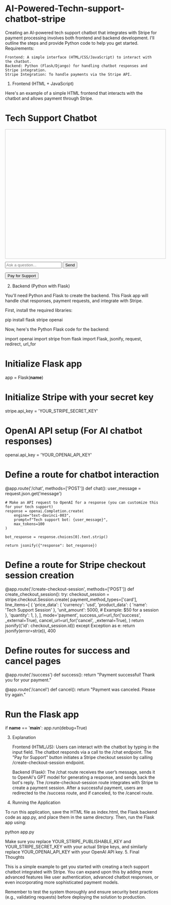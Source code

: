 # AI-Powered-Techn-support-chatbot-stripe
Creating an AI-powered tech support chatbot that integrates with Stripe for payment processing involves both frontend and backend development. I'll outline the steps and provide Python code to help you get started.
Requirements:

    Frontend: A simple interface (HTML/CSS/JavaScript) to interact with the chatbot.
    Backend: Python (Flask/Django) for handling chatbot responses and Stripe integration.
    Stripe Integration: To handle payments via the Stripe API.

1. Frontend (HTML + JavaScript)

Here's an example of a simple HTML frontend that interacts with the chatbot and allows payment through Stripe.

<!DOCTYPE html>
<html lang="en">
<head>
  <meta charset="UTF-8">
  <meta name="viewport" content="width=device-width, initial-scale=1.0">
  <title>Tech Support Chatbot</title>
  <style>
    #chat-box {
      width: 100%;
      height: 400px;
      overflow-y: scroll;
      border: 1px solid #ccc;
      padding: 10px;
      margin-bottom: 10px;
    }
    #input-area {
      width: 100%;
      padding: 10px;
      border: 1px solid #ccc;
    }
  </style>
</head>
<body>

  <h1>Tech Support Chatbot</h1>
  <div id="chat-box"></div>

  <input type="text" id="user-input" placeholder="Ask a question..." onkeydown="if(event.key === 'Enter'){sendMessage()}">
  <button onclick="sendMessage()">Send</button>

  <button onclick="initiatePayment()">Pay for Support</button>

  <!-- Stripe checkout form -->
  <form id="payment-form" style="display:none;">
    <button type="submit" id="pay-button">Pay with Stripe</button>
  </form>

  <script src="https://js.stripe.com/v3/"></script>
  <script>
    const stripe = Stripe('YOUR_STRIPE_PUBLISHABLE_KEY');
    const chatBox = document.getElementById('chat-box');
    const userInput = document.getElementById('user-input');

    function sendMessage() {
      const message = userInput.value;
      if (message) {
        displayMessage('You: ' + message);
        fetch('/chat', {
          method: 'POST',
          headers: {
            'Content-Type': 'application/json'
          },
          body: JSON.stringify({ message })
        })
        .then(response => response.json())
        .then(data => displayMessage('Bot: ' + data.response))
        .catch(error => console.error('Error:', error));
        userInput.value = '';
      }
    }

    function displayMessage(message) {
      const messageElement = document.createElement('p');
      messageElement.textContent = message;
      chatBox.appendChild(messageElement);
      chatBox.scrollTop = chatBox.scrollHeight;
    }

    function initiatePayment() {
      fetch('/create-checkout-session', { method: 'POST' })
        .then(response => response.json())
        .then(session => {
          return stripe.redirectToCheckout({ sessionId: session.id });
        })
        .then(result => {
          if (result.error) {
            console.error(result.error.message);
          }
        })
        .catch(error => console.error('Error:', error));
    }
  </script>

</body>
</html>

2. Backend (Python with Flask)

You'll need Python and Flask to create the backend. This Flask app will handle chat responses, payment requests, and integrate with Stripe.

First, install the required libraries:

pip install flask stripe openai

Now, here's the Python Flask code for the backend:

import openai
import stripe
from flask import Flask, jsonify, request, redirect, url_for

# Initialize Flask app
app = Flask(__name__)

# Initialize Stripe with your secret key
stripe.api_key = 'YOUR_STRIPE_SECRET_KEY'

# OpenAI API setup (For AI chatbot responses)
openai.api_key = 'YOUR_OPENAI_API_KEY'

# Define a route for chatbot interaction
@app.route('/chat', methods=['POST'])
def chat():
    user_message = request.json.get('message')
    
    # Make an API request to OpenAI for a response (you can customize this for your tech support)
    response = openai.Completion.create(
        engine="text-davinci-003",
        prompt=f"Tech support bot: {user_message}",
        max_tokens=100
    )
    
    bot_response = response.choices[0].text.strip()
    
    return jsonify({"response": bot_response})

# Define a route for Stripe checkout session creation
@app.route('/create-checkout-session', methods=['POST'])
def create_checkout_session():
    try:
        checkout_session = stripe.checkout.Session.create(
            payment_method_types=['card'],
            line_items=[
                {
                    'price_data': {
                        'currency': 'usd',
                        'product_data': {
                            'name': 'Tech Support Session'
                        },
                        'unit_amount': 5000,  # Example: $50 for a session
                    },
                    'quantity': 1,
                },
            ],
            mode='payment',
            success_url=url_for('success', _external=True),
            cancel_url=url_for('cancel', _external=True),
        )
        return jsonify({'id': checkout_session.id})
    except Exception as e:
        return jsonify(error=str(e)), 400

# Define routes for success and cancel pages
@app.route('/success')
def success():
    return "Payment successful! Thank you for your payment."

@app.route('/cancel')
def cancel():
    return "Payment was canceled. Please try again."

# Run the Flask app
if __name__ == '__main__':
    app.run(debug=True)

3. Explanation

    Frontend (HTML/JS):
        Users can interact with the chatbot by typing in the input field.
        The chatbot responds via a call to the /chat endpoint.
        The "Pay for Support" button initiates a Stripe checkout session by calling /create-checkout-session endpoint.

    Backend (Flask):
        The /chat route receives the user’s message, sends it to OpenAI's GPT model for generating a response, and sends back the bot's reply.
        The /create-checkout-session route integrates with Stripe to create a payment session.
        After a successful payment, users are redirected to the /success route, and if canceled, to the /cancel route.

4. Running the Application

To run this application, save the HTML file as index.html, the Flask backend code as app.py, and place them in the same directory. Then, run the Flask app using:

python app.py

Make sure you replace YOUR_STRIPE_PUBLISHABLE_KEY and YOUR_STRIPE_SECRET_KEY with your actual Stripe keys, and similarly replace YOUR_OPENAI_API_KEY with your OpenAI API key.
5. Final Thoughts

This is a simple example to get you started with creating a tech support chatbot integrated with Stripe. You can expand upon this by adding more advanced features like user authentication, advanced chatbot responses, or even incorporating more sophisticated payment models.

Remember to test the system thoroughly and ensure security best practices (e.g., validating requests) before deploying the solution to production.
